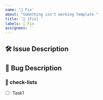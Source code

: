 ```yaml
---
name: '🐞 Fix'
about: "Something isn't working Template "
title: '🐞 [Fix] '
labels: 🐞 Fix
assignees: ''
---
```


## 🛠️ Issue Description

[//]: # '해당 이슈에 대한 설명을 작성해주세요.'

## 💭 Bug Description

[//]: # '버그가 끼치는 영향과 문제를 설명해주세요.'

### 📝 check-lists

[//]: # '업무 체크리스트를 작성해주세요.'

- [ ] Task1

